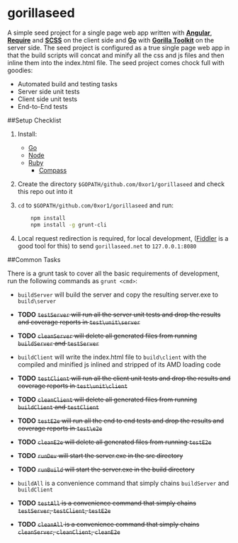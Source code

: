 gorillaseed
============

A simple seed project for a single page web app written with [**Angular**](https://angularjs.org/), [**Require**](http://requirejs.org/)
and [**SCSS**](http://sass-lang.com/) on the client side and [**Go**](http://golang.org/) with [**Gorilla Toolkit**](http://www.gorillatoolkit.org/)
on the server side. The seed project is configured as a true single page web app in that the build scripts will concat and minify all
the css and js files and then inline them into the index.html file. The seed project comes chock full with goodies:

* Automated build and testing tasks
* Server side unit tests
* Client side unit tests
* End-to-End tests

##Setup Checklist

1. Install:
    * [Go](http://golang.org/)
    * [Node](https://nodejs.org/)
    * [Ruby](https://www.ruby-lang.org)
        * [Compass](http://compass-style.org/)

2. Create the directory `$GOPATH/github.com/0xor1/gorillaseed` and check this repo out into it

3. `cd` to `$GOPATH/github.com/0xor1/gorillaseed` and run:
    ```sh
        npm install
        npm install -g grunt-cli
    ```

4. Local request redirection is required, for local development, ([Fiddler](http://www.telerik.com/fiddler) is a good tool for this) to send `gorillaseed.net` to `127.0.0.1:8080`

##Common Tasks

There is a grunt task to cover all the basic requirements of development, run the following commands as `grunt <cmd>`:

* `buildServer` will build the server and copy the resulting server.exe to `build\server`
* **TODO** ~~`testServer` will run all the server unit tests and drop the results and coverage reports in `test\unit\server`~~
* **TODO** ~~`cleanServer` will delete all generated files from running `buildServer` and `testServer`~~


* `buildClient` will write the index.html file to `build\client` with the compiled and minified js inlined and stripped of its AMD loading code
* **TODO** ~~`testClient` will run all the client unit tests and drop the results and coverage reports in `test\unit\client`~~
* **TODO** ~~`cleanClient` will delete all generated files from running `buildClient` and `testClient`~~


* **TODO** ~~`testE2e` will run all the end to end tests and drop the results and coverage reports in `test\e2e`~~
* **TODO** ~~`cleanE2e` will delete all generated files from running `testE2e`~~


* **TODO** ~~`runDev` will start the server.exe in the src directory~~
* **TODO** ~~`runBuild` will start the server.exe in the build directory~~


* `buildAll` is a convenience command that simply chains `buildServer` and `buildClient`
* **TODO** ~~`testAll` is a convenience command that simply chains `testServer`, `testClient`, `testE2e`~~
* **TODO** ~~`cleanAll` is a convenience command that simply chains `cleanServer`, `cleanClient`, `cleanE2e`~~
